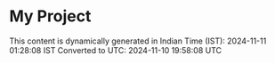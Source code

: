 # My Project

This content is dynamically generated in Indian Time (IST): 2024-11-11 01:28:08 IST
Converted to UTC: 2024-11-10 19:58:08 UTC
